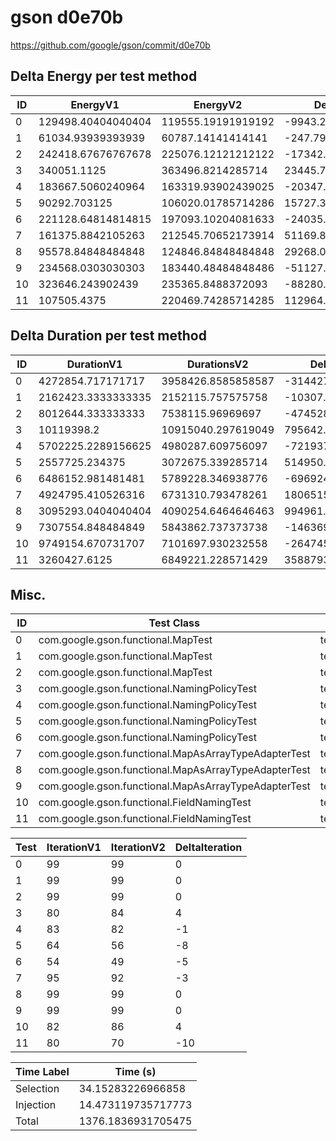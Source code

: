 # gson d0e70b


https://github.com/google/gson/commit/d0e70b



## Delta Energy per test method


| ID | EnergyV1 | EnergyV2 | DeltaEnergy | σV1 | σV2 |
| --- | --- | --- | --- | --- | --- |
| 0 | 129498.40404040404 | 119555.19191919192 | -9943.212121212127 | 35547.12947677733 | 36155.95053213729 |
| 1 | 61034.93939393939 | 60787.14141414141 | -247.79797979797877 | 41440.30783343266 | 39767.53811918473 |
| 2 | 242418.67676767678 | 225076.12121212122 | -17342.555555555562 | 90745.73553893088 | 89875.93030240454 |
| 3 | 340051.1125 | 363496.8214285714 | 23445.708928571432 | 449621.67517355614 | 456410.3386161864 |
| 4 | 183667.5060240964 | 163319.93902439025 | -20347.56699970615 | 176504.58639362577 | 130405.00416809798 |
| 5 | 90292.703125 | 106020.01785714286 | 15727.314732142855 | 71500.79611263073 | 77432.73427869302 |
| 6 | 221128.64814814815 | 197093.10204081633 | -24035.546107331815 | 392177.22419911687 | 344674.80512797856 |
| 7 | 161375.8842105263 | 212545.70652173914 | 51169.82231121283 | 349541.0533177489 | 388796.7766833179 |
| 8 | 95578.84848484848 | 124846.84848484848 | 29268.0 | 132926.1816162567 | 240494.50487606387 |
| 9 | 234568.0303030303 | 183440.48484848486 | -51127.54545454544 | 423941.160153901 | 343074.8235321023 |
| 10 | 323646.243902439 | 235365.8488372093 | -88280.3950652297 | 484383.8946674768 | 402801.7721569211 |
| 11 | 107505.4375 | 220469.74285714285 | 112964.30535714285 | 221434.36933958804 | 412475.38251726294 |

## Delta Duration per test method


| ID | DurationV1 | DurationsV2 | DeltaDuration |
| --- | --- | --- | --- |
| 0 | 4272854.717171717 | 3958426.8585858587 | -314427.8585858587 |
| 1 | 2162423.3333333335 | 2152115.757575758 | -10307.575757575687 |
| 2 | 8012644.333333333 | 7538115.96969697 | -474528.3636363633 |
| 3 | 10119398.2 | 10915040.297619049 | 795642.0976190493 |
| 4 | 5702225.2289156625 | 4980287.609756097 | -721937.6191595653 |
| 5 | 2557725.234375 | 3072675.339285714 | 514950.1049107141 |
| 6 | 6486152.981481481 | 5789228.346938776 | -696924.6345427055 |
| 7 | 4924795.410526316 | 6731310.793478261 | 1806515.382951945 |
| 8 | 3095293.0404040404 | 4090254.6464646463 | 994961.606060606 |
| 9 | 7307554.848484849 | 5843862.737373738 | -1463692.111111111 |
| 10 | 9749154.670731707 | 7101697.930232558 | -2647456.740499148 |
| 11 | 3260427.6125 | 6849221.228571429 | 3588793.616071429 |

## Misc.

| ID | Test Class | Test Method |
| --- | --- | --- |
| 0 | com.google.gson.functional.MapTest | testInterfaceTypeMapWithSerializer |
| 1 | com.google.gson.functional.MapTest | testGeneralMapField |
| 2 | com.google.gson.functional.MapTest | testInterfaceTypeMap |
| 3 | com.google.gson.functional.NamingPolicyTest | testGsonWithNonDefaultFieldNamingPolicySerialization |
| 4 | com.google.gson.functional.NamingPolicyTest | testGsonWithNonDefaultFieldNamingPolicyDeserialiation |
| 5 | com.google.gson.functional.NamingPolicyTest | testGsonWithUpperCamelCaseSpacesPolicyDeserialiation |
| 6 | com.google.gson.functional.NamingPolicyTest | testGsonWithUpperCamelCaseSpacesPolicySerialiation |
| 7 | com.google.gson.functional.MapAsArrayTypeAdapterTest | testMultipleEnableComplexKeyRegistrationHasNoEffect |
| 8 | com.google.gson.functional.MapAsArrayTypeAdapterTest | testSerializeComplexMapWithTypeAdapter |
| 9 | com.google.gson.functional.MapAsArrayTypeAdapterTest | testMapWithTypeVariableSerialization |
| 10 | com.google.gson.functional.FieldNamingTest | testUpperCamelCase |
| 11 | com.google.gson.functional.FieldNamingTest | testUpperCamelCaseWithSpaces |




| Test | IterationV1 | IterationV2 | DeltaIteration |
| --- | --- | --- | --- |
| 0 | 99 | 99 | 0 |
| 1 | 99 | 99 | 0 |
| 2 | 99 | 99 | 0 |
| 3 | 80 | 84 | 4 |
| 4 | 83 | 82 | -1 |
| 5 | 64 | 56 | -8 |
| 6 | 54 | 49 | -5 |
| 7 | 95 | 92 | -3 |
| 8 | 99 | 99 | 0 |
| 9 | 99 | 99 | 0 |
| 10 | 82 | 86 | 4 |
| 11 | 80 | 70 | -10 |



| Time Label | Time (s) |
| --- | --- |
| Selection | 34.15283226966858 |
| Injection | 14.473119735717773 |
| Total | 1376.1836931705475 |


